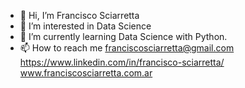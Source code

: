 - 👋 Hi, I’m Francisco Sciarretta
- 👀 I’m interested in Data Science
- 🌱 I’m currently learning Data Science with Python.
- 📫 How to reach me franciscosciarretta@gmail.com <br>
https://www.linkedin.com/in/francisco-sciarretta/ <br>
www.franciscosciarretta.com.ar

<!---
 ✨ repository 
--->
